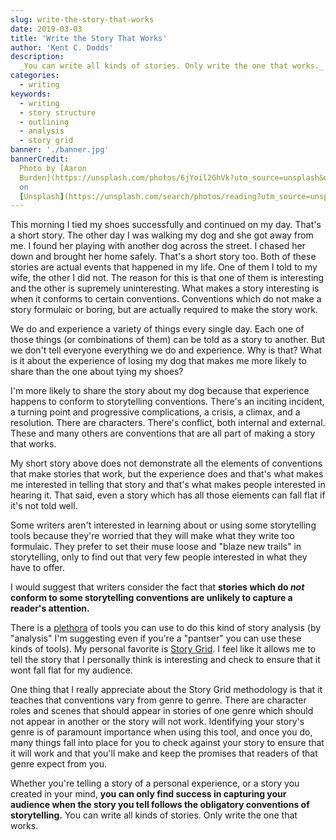 ```yaml
---
slug: write-the-story-that-works
date: 2019-03-03
title: 'Write the Story That Works'
author: 'Kent C. Dodds'
description:
  _You can write all kinds of stories. Only write the one that works._
categories:
  - writing
keywords:
  - writing
  - story structure
  - outlining
  - analysis
  - story grid
banner: './banner.jpg'
bannerCredit:
  Photo by [Aaron
  Burden](https://unsplash.com/photos/6jYoil2GhVk?utm_source=unsplash&utm_medium=referral&utm_content=creditCopyText)
  on
  [Unsplash](https://unsplash.com/search/photos/reading?utm_source=unsplash&utm_medium=referral&utm_content=creditCopyText)
---
```


This morning I tied my shoes successfully and continued on my day. That's a
short story. The other day I was walking my dog and she got away from me. I
found her playing with another dog across the street. I chased her down and
brought her home safely. That's a short story too. Both of these stories are
actual events that happened in my life. One of them I told to my wife, the other
I did not. The reason for this is that one of them is interesting and the other
is supremely uninteresting. What makes a story interesting is when it conforms
to certain conventions. Conventions which do not make a story formulaic or
boring, but are actually required to make the story work.

We do and experience a variety of things every single day. Each one of those
things (or combinations of them) can be told as a story to another. But we don't
tell everyone everything we do and experience. Why is that? What is it about the
experience of losing my dog that makes me more likely to share than the one
about tying my shoes?

I'm more likely to share the story about my dog because that experience happens
to conform to storytelling conventions. There's an inciting incident, a turning
point and progressive complications, a crisis, a climax, and a resolution. There
are characters. There's conflict, both internal and external. These and many
others are conventions that are all part of making a story that works.

My short story above does not demonstrate all the elements of conventions that
make stories that work, but the experience does and that's what makes me
interested in telling that story and that's what makes people interested in
hearing it. That said, even a story which has all those elements can fall flat
if it's not told well.

Some writers aren't interested in learning about or using some storytelling
tools because they're worried that they will make what they write too formulaic.
They prefer to set their muse loose and "blaze new trails" in storytelling, only
to find out that very few people interested in what they have to offer.

I would suggest that writers consider the fact that **stories which do _not_
conform to some storytelling conventions are unlikely to capture a reader's
attention.**

There is a [plethora](https://www.youtube.com/watch?v=zWld721Wk-Q) of tools you
can use to do this kind of story analysis (by "analysis" I'm suggesting even if
you're a "pantser" you can use these kinds of tools). My personal favorite is
[Story Grid](https://storygrid.com/). I feel like it allows me to tell the story
that I personally think is interesting and check to ensure that it wont fall
flat for my audience.

One thing that I really appreciate about the Story Grid methodology is that it
teaches that conventions vary from genre to genre. There are character roles and
scenes that should appear in stories of one genre which should not appear in
another or the story will not work. Identifying your story's genre is of
paramount importance when using this tool, and once you do, many things fall
into place for you to check against your story to ensure that it will work and
that you'll make and keep the promises that readers of that genre expect from
you.

Whether you're telling a story of a personal experience, or a story you created
in your mind, **you can only find success in capturing your audience when the
story you tell follows the obligatory conventions of storytelling.** You can
write all kinds of stories. Only write the one that works.
